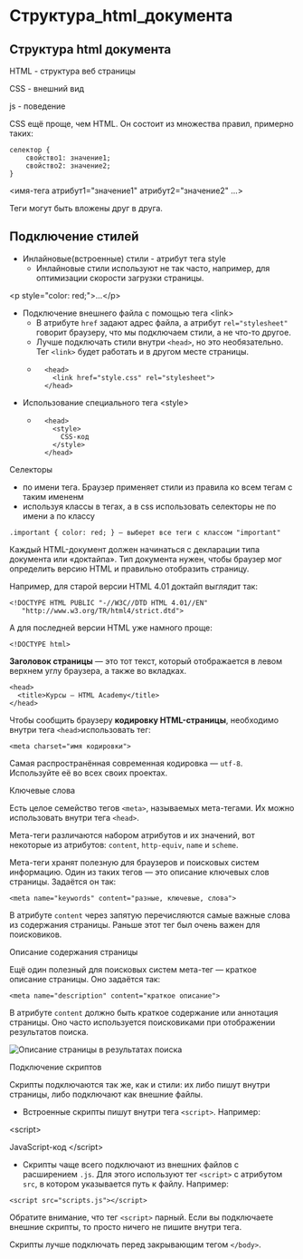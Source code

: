 # Структура\_html\_документа

## Структура html документа

HTML - структура веб страницы

CSS - внешний вид

js - поведение

CSS ещё проще, чем HTML. Он состоит из множества правил, примерно таких:

```
селектор {
    свойство1: значение1;
    свойство2: значение2;
}
```



<имя-тега атрибут1="значение1" атрибут2="значение2" ...>

Теги могут быть вложены друг в друга.



## Подключение стилей

* Инлайновые(встроенные) стили - атрибут тега style
  * Инлайновые стили используют не так часто, например, для оптимизации скорости загрузки страницы.

\<p style="color: red;">...\</p>

* Подключение внешнего файла с помощью тега \<link>
  * В атрибуте `href` задают адрес файла, а атрибут `rel="stylesheet"` говорит браузеру, что мы подключаем стили, а не что-то другое.
  * Лучше подключать стили внутри `<head>`, но это необязательно. Тег `<link>` будет работать и в другом месте страницы.
  * ```
      <head>
        <link href="style.css" rel="stylesheet">
      </head>
    ```
* Использование специального тега \<style>
  * ```
      <head>
        <style>
          CSS-код
        </style>
      </head>
    ```



Селекторы

* по имени тега. Браузер применяет стили из правила ко всем тегам с таким имененм
* используя классы в тегах, а в css использовать селекторы не по имени а по классу

```
.important { color: red; } — выберет все теги с классом "important"
```



&#x20;    Каждый HTML-документ должен начинаться с декларации типа документа или «доктайпа». Тип документа нужен, чтобы браузер мог определить версию HTML и правильно отобразить страницу.

&#x20;    Например, для старой версии HTML 4.01 доктайп выглядит так:

```
<!DOCTYPE HTML PUBLIC "-//W3C//DTD HTML 4.01//EN"
   "http://www.w3.org/TR/html4/strict.dtd">
```

&#x20;    А для последней версии HTML уже намного проще:

```
<!DOCTYPE html>
```



**Заголовок страницы** — это тот текст, который отображается в левом верхнем углу браузера, а также во вкладках.

```
<head>
  <title>Курсы — HTML Academy</title>
</head>
```



Чтобы сообщить браузеру **кодировку HTML-страницы**, необходимо внутри тега `<head>`использовать тег:

```
<meta charset="имя кодировки">
```

Самая распространённая современная кодировка — `utf-8`. Используйте её во всех своих проектах.



Ключевые слова

Есть целое семейство тегов `<meta>`, называемых мета-тегами. Их можно использовать внутри тега `<head>`.

Мета-теги различаются набором атрибутов и их значений, вот некоторые из атрибутов: `content`, `http-equiv`, `name` и `scheme`.

Мета-теги хранят полезную для браузеров и поисковых систем информацию. Один из таких тегов — это описание ключевых слов страницы. Задаётся он так:

```
<meta name="keywords" content="разные, ключевые, слова">
```

В атрибуте `content` через запятую перечисляются самые важные слова из содержания страницы. Раньше этот тег был очень важен для поисковиков.

Описание содержания страницы

Ещё один полезный для поисковых систем мета-тег — краткое описание страницы. Оно задаётся так:

```
<meta name="description" content="краткое описание">
```

В атрибуте `content` должно быть краткое содержание или аннотация страницы. Оно часто используется поисковиками при отображении результатов поиска.

![Описание страницы в результатах поиска](https://htmlacademy.ru/assets/course2/meta\_description.png)



&#x20;   &#x20;

Подключение скриптов

Скрипты подключаются так же, как и стили: их либо пишут внутри страницы, либо подключают как внешние файлы.

* Встроенные скрипты пишут внутри тега `<script>`. Например:

\<script>

&#x20; JavaScript-код \</script>

* Скрипты чаще всего подключают из внешних файлов с расширением `.js`. Для этого используют тег `<script>` с атрибутом `src`, в котором указывается путь к файлу. Например:

```
<script src="scripts.js"></script>
```

Обратите внимание, что тег `<script>` парный. Если вы подключаете внешние скрипты, то просто ничего не пишите внутри тега.

Скрипты лучше подключать перед закрывающим тегом `</body>`.
